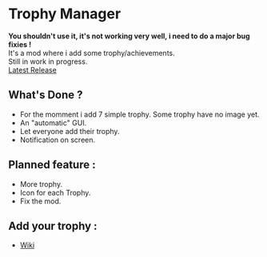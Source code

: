 # Trophy Manager
**You shouldn't use it, it's not working very well, i need to do a major bug fixies !**  
 It's a mod where i add some trophy/achievements.  
 Still in work in progress.  
 [Latest Release](https://github.com/Gorzon38/Broforce-Mods/releases/tag/TrophyManager)

## What's Done ?
 * For the momment i add 7 simple trophy. Some trophy have no image yet.
 * An "automatic" GUI.
 * Let everyone add their trophy.
 * Notification on screen.

## Planned feature :
* More trophy.
* Icon for each Trophy.
* Fix the mod.

## Add your trophy :
 * [Wiki](https://github.com/Gorzon38/Mods-Broforce/wiki)
